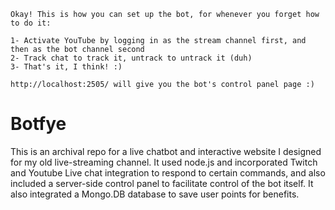```
Okay! This is how you can set up the bot, for whenever you forget how to do it:

1- Activate YouTube by logging in as the stream channel first, and then as the bot channel second
2- Track chat to track it, untrack to untrack it (duh)
3- That's it, I think! :)

http://localhost:2505/ will give you the bot's control panel page :)
```

# Botfye

This is an archival repo for a live chatbot and interactive website I designed for my old live-streaming channel. It used node.js and incorporated Twitch and Youtube Live chat integration to respond to certain commands, and also included a server-side control panel to facilitate control of the bot itself. It also integrated a Mongo.DB database to save user points for benefits.
